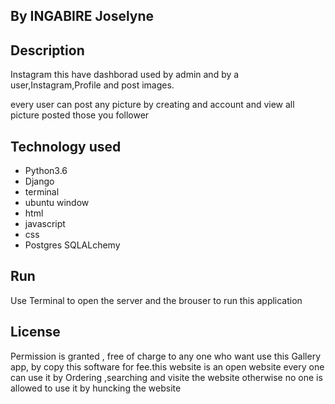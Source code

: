 
## By INGABIRE Joselyne
## Description
Instagram  this have dashborad used by admin and by a user,Instagram,Profile and post images.

every user can post any picture by creating and account and view all picture posted those you follower 

## Technology used
* Python3.6
* Django
* terminal 
* ubuntu window
* html
* javascript
* css
* Postgres SQLALchemy
## Run
Use Terminal to open the server and the brouser to run this application

## License
Permission is granted , free of charge to any one who want use this Gallery app, by  copy this software for fee.this website is an open website every one can use it by Ordering ,searching and visite the website 
 otherwise no one is allowed to use it by huncking the website 

